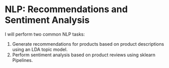 # NLP: Recommendations and Sentiment Analysis

I will perform two common NLP tasks:

1. Generate recommendations for products based on product descriptions using an LDA topic model.
2. Perform sentiment analysis based on product reviews using sklearn Pipelines.
